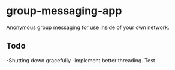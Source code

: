 # group-messaging-app
Anonymous group messaging for use inside of your own network.
## Todo
-Shutting down gracefully
-implement better threading.
Test
